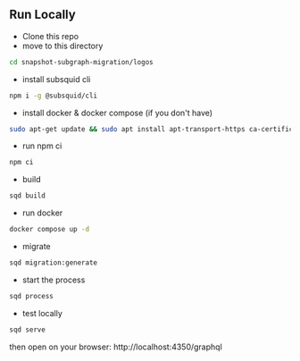 

## Run Locally

- Clone this repo
- move to this directory

```sh
cd snapshot-subgraph-migration/logos
```

- install subsquid cli

```sh
npm i -g @subsquid/cli
```

- install docker & docker compose (if you don't have)

```sh
sudo apt-get update && sudo apt install apt-transport-https ca-certificates curl software-properties-common -y && curl -fsSL https://download.docker.com/linux/ubuntu/gpg | sudo apt-key add - && sudo add-apt-repository "deb [arch=amd64] https://download.docker.com/linux/ubuntu focal stable" && sudo apt-get install docker-ce docker-ce-cli containerd.io docker-compose-plugin
```

- run npm ci

```sh
npm ci
```

- build

```sh
sqd build
```

- run docker
```sh
docker compose up -d
```

- migrate

```sh
sqd migration:generate
```

- start the process

```sh
sqd process
```

- test locally

```sh
sqd serve
```

then open on your browser: http://localhost:4350/graphql
